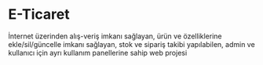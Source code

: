 # E-Ticaret
İnternet üzerinden alış-veriş imkanı sağlayan, ürün ve özelliklerine ekle/sil/güncelle imkanı sağlayan, stok ve sipariş takibi yapılabilen, admin ve kullanıcı için ayrı kullanım panellerine sahip web projesi
